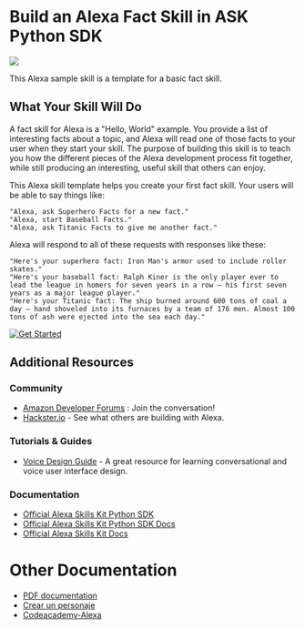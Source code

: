 Build an Alexa Fact Skill in ASK Python SDK
============================================

<img src="https://m.media-amazon.com/images/G/01/mobile-apps/dex/alexa/alexa-skills-kit/tutorials/quiz-game/header._TTH_.png" />

This Alexa sample skill is a template for a basic fact skill.


## What Your Skill Will Do
A fact skill for Alexa is a "Hello, World" example. You provide a list of interesting facts about a topic, and Alexa will read one of those facts to your user when they start your skill. The purpose of building this skill is to teach you how the different pieces of the Alexa development process fit together, while still producing an interesting, useful skill that others can enjoy.

This Alexa skill template helps you create your first fact skill. Your users will be able to say things like:

    "Alexa, ask Superhero Facts for a new fact."
    "Alexa, start Baseball Facts."
    "Alexa, ask Titanic Facts to give me another fact."

Alexa will respond to all of these requests with responses like these:

    "Here's your superhero fact: Iron Man's armor used to include roller skates."
    "Here's your baseball fact: Ralph Kiner is the only player ever to lead the league in homers for seven years in a row — his first seven years as a major league player."
    "Here's your Titanic fact: The ship burned around 600 tons of coal a day – hand shoveled into its furnaces by a team of 176 men. Almost 100 tons of ash were ejected into the sea each day."


[![Get Started](https://camo.githubusercontent.com/db9b9ce26327ad3bac57ec4daf0961a382d75790/68747470733a2f2f6d2e6d656469612d616d617a6f6e2e636f6d2f696d616765732f472f30312f6d6f62696c652d617070732f6465782f616c6578612f616c6578612d736b696c6c732d6b69742f7475746f7269616c732f67656e6572616c2f627574746f6e732f627574746f6e5f6765745f737461727465642e5f5454485f2e706e67)](./instructions/1-voice-user-interface.md)


Additional Resources
--------------------

### Community

-  [Amazon Developer Forums](https://forums.developer.amazon.com/spaces/165/index.html) : Join the conversation!
-  [Hackster.io](https://www.hackster.io/amazon-alexa) - See what others are building with Alexa.

### Tutorials & Guides

-  [Voice Design Guide](https://developer.amazon.com/designing-for-voice/) -
   A great resource for learning conversational and voice user interface design.

### Documentation

-  [Official Alexa Skills Kit Python SDK](https://pypi.org/project/ask-sdk/)
-  [Official Alexa Skills Kit Python SDK Docs](https://alexa-skills-kit-python-sdk.readthedocs.io/en/latest/)
-  [Official Alexa Skills Kit Docs](https://developer.amazon.com/docs/ask-overviews/build-skills-with-the-alexa-skills-kit.html)


# Other Documentation

- [PDF documentation](https://media.readthedocs.org/pdf/alexa-skills-kit-python-sdk/latest/alexa-skills-kit-python-sdk.pdf)
- [Crear un personaje](http://tocajugar.blogspot.com/2016/01/vampiro-la-mascarada-creando-un.html)
- [Codeacademy-Alexa](https://www.codecademy.com/learn/alexa-conversational-design)